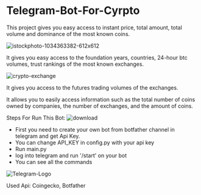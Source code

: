 # Telegram-Bot-For-Cyrpto

This project gives you easy access to instant price, total amount, total volume and dominance of the most known coins.

![istockphoto-1034363382-612x612](https://user-images.githubusercontent.com/42752883/161561434-d0ed8e9c-359e-4429-bd4e-ba8803dcf755.jpg)


It gives you easy access to the foundation years, countries, 24-hour btc volumes, trust rankings of the most known exchanges.

![crypto-exchange](https://user-images.githubusercontent.com/42752883/161561628-2027e341-5a0f-4b38-8cd7-ea6f85955df7.jpg)


It gives you access to the futures trading volumes of the exchanges.


It allows you to easily access information such as the total number of coins owned by companies, the number of exchanges, and the amount of coins.

Steps For Run This Bot:
 ![download](https://user-images.githubusercontent.com/42752883/161564736-cd24420b-416f-4b48-a0c3-ea2ccfae0b54.jpeg)

- First you need to create your own bot from botfather channel in telegram and get Api Key.
- You can change API_KEY in config.py with your api key
- Run main.py
- log into telegram and run '/start' on your bot
- You can see all the commands

![Telegram-Logo](https://user-images.githubusercontent.com/42752883/161564842-c4faddee-1f78-4ad5-aa0a-72ca7eb729b2.png)


Used Api: Coingecko, Botfather
